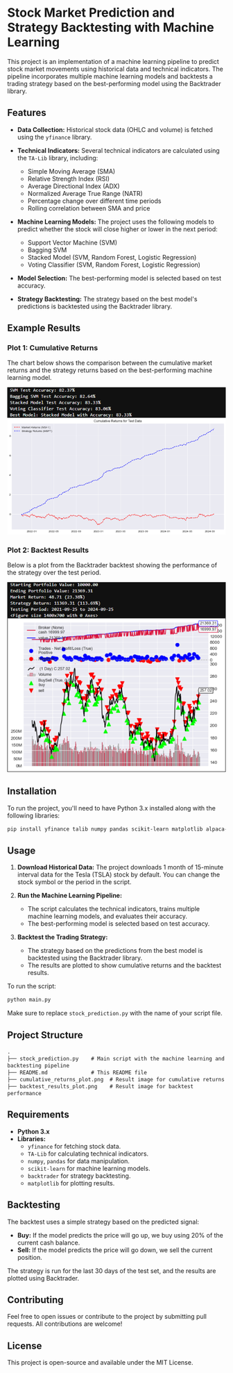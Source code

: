 # Stock Market Prediction and Strategy Backtesting with Machine Learning

This project is an implementation of a machine learning pipeline to predict stock market movements using historical data and technical indicators. The pipeline incorporates multiple machine learning models and backtests a trading strategy based on the best-performing model using the Backtrader library.

## Features

- **Data Collection:** Historical stock data (OHLC and volume) is fetched using the `yfinance` library.
- **Technical Indicators:** Several technical indicators are calculated using the `TA-Lib` library, including:
  - Simple Moving Average (SMA)
  - Relative Strength Index (RSI)
  - Average Directional Index (ADX)
  - Normalized Average True Range (NATR)
  - Percentage change over different time periods
  - Rolling correlation between SMA and price
- **Machine Learning Models:** The project uses the following models to predict whether the stock will close higher or lower in the next period:
  - Support Vector Machine (SVM)
  - Bagging SVM
  - Stacked Model (SVM, Random Forest, Logistic Regression)
  - Voting Classifier (SVM, Random Forest, Logistic Regression)
  
- **Model Selection:** The best-performing model is selected based on test accuracy.
- **Strategy Backtesting:** The strategy based on the best model's predictions is backtested using the Backtrader library.
  
## Example Results

### Plot 1: Cumulative Returns

The chart below shows the comparison between the cumulative market returns and the strategy returns based on the best-performing machine learning model.

<p align="center">
  <img src="https://github.com/intisharalam/TradingBot/blob/main/Cummulative_Returns.png" alt="Market vs Strategy Returns" width="600"/>
</p>

### Plot 2: Backtest Results

Below is a plot from the Backtrader backtest showing the performance of the strategy over the test period.

<p align="center">
  <img src="https://github.com/intisharalam/TradingBot/blob/main/Backtesting_Results.png" alt="Backtest Results" width="600"/>
</p>

## Installation

To run the project, you'll need to have Python 3.x installed along with the following libraries:

```bash
pip install yfinance talib numpy pandas scikit-learn matplotlib alpaca-trade-api backtrader
```

## Usage

1. **Download Historical Data:** The project downloads 1 month of 15-minute interval data for the Tesla (TSLA) stock by default. You can change the stock symbol or the period in the script.

2. **Run the Machine Learning Pipeline:**
   - The script calculates the technical indicators, trains multiple machine learning models, and evaluates their accuracy.
   - The best-performing model is selected based on test accuracy.

3. **Backtest the Trading Strategy:**
   - The strategy based on the predictions from the best model is backtested using the Backtrader library.
   - The results are plotted to show cumulative returns and the backtest results.

To run the script:

```bash
python main.py
```

Make sure to replace `stock_prediction.py` with the name of your script file.

## Project Structure

```
.
├── stock_prediction.py    # Main script with the machine learning and backtesting pipeline
├── README.md              # This README file
├── cumulative_returns_plot.png  # Result image for cumulative returns
├── backtest_results_plot.png    # Result image for backtest performance
```

## Requirements

- **Python 3.x**
- **Libraries:**
  - `yfinance` for fetching stock data.
  - `TA-Lib` for calculating technical indicators.
  - `numpy`, `pandas` for data manipulation.
  - `scikit-learn` for machine learning models.
  - `backtrader` for strategy backtesting.
  - `matplotlib` for plotting results.

## Backtesting

The backtest uses a simple strategy based on the predicted signal:

- **Buy:** If the model predicts the price will go up, we buy using 20% of the current cash balance.
- **Sell:** If the model predicts the price will go down, we sell the current position.

The strategy is run for the last 30 days of the test set, and the results are plotted using Backtrader.

## Contributing

Feel free to open issues or contribute to the project by submitting pull requests. All contributions are welcome!

## License

This project is open-source and available under the MIT License.
